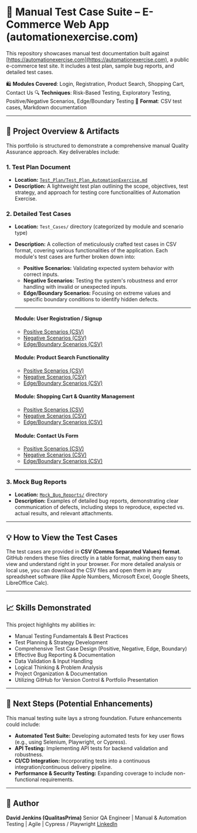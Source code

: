 # 🧪 Manual Test Case Suite – E-Commerce Web App (automationexercise.com)

This repository showcases manual test documentation built against [https://automationexercise.com](https://automationexercise.com), a public e-commerce test site. It includes a test plan, sample bug reports, and detailed test cases.

🛍️ **Modules Covered**: Login, Registration, Product Search, Shopping Cart, Contact Us
🔍 **Techniques**: Risk-Based Testing, Exploratory Testing, Positive/Negative Scenarios, Edge/Boundary Testing
📄 **Format**: CSV test cases, Markdown documentation

---

## 🚀 Project Overview & Artifacts

This portfolio is structured to demonstrate a comprehensive manual Quality Assurance approach. Key deliverables include:

### 1. Test Plan Document
* **Location:** [`Test_Plan/Test_Plan_AutomationExercise.md`](./Test_Plan/Test_Plan_AutomationExercise.md)
* **Description:** A lightweight test plan outlining the scope, objectives, test strategy, and approach for testing core functionalities of Automation Exercise.

### 2. Detailed Test Cases
* **Location:** `Test_Cases/` directory (categorized by module and scenario type)
* **Description:** A collection of meticulously crafted test cases in CSV format, covering various functionalities of the application. Each module's test cases are further broken down into:
    * **Positive Scenarios:** Validating expected system behavior with correct inputs.
    * **Negative Scenarios:** Testing the system's robustness and error handling with invalid or unexpected inputs.
    * **Edge/Boundary Scenarios:** Focusing on extreme values and specific boundary conditions to identify hidden defects.

    ---
    #### Module: User Registration / Signup
    * [Positive Scenarios (CSV)](./Test_Cases/Registration/Test_Cases_Registration_Positive.csv)
    * [Negative Scenarios (CSV)](./Test_Cases/Registration/Test_Cases_Registration_Negative.csv)
    * [Edge/Boundary Scenarios (CSV)](./Test_Cases/Registration/Test_Cases_Registration_Edge_Boundary.csv)

    #### Module: Product Search Functionality
    * [Positive Scenarios (CSV)](./Test_Cases/Product_Search/Test_Cases_Product_Search_Positive.csv)
    * [Negative Scenarios (CSV)](./Test_Cases/Product_Search/Test_Cases_Product_Search_Negative.csv)
    * [Edge/Boundary Scenarios (CSV)](./Test_Cases/Product_Search/Test_Cases_Product_Search_Edge_Boundary.csv)

    #### Module: Shopping Cart & Quantity Management
    * [Positive Scenarios (CSV)](./Test_Cases/Shopping_Cart/Test_Cases_Shopping_Cart_Positive.csv)
    * [Negative Scenarios (CSV)](./Test_Cases/Shopping_Cart/Test_Cases_Shopping_Cart_Negative.csv)
    * [Edge/Boundary Scenarios (CSV)](./Test_Cases/Shopping_Cart/Test_Cases_Shopping_Cart_Edge_Boundary.csv)

    #### Module: Contact Us Form
    * [Positive Scenarios (CSV)](./Test_Cases/Contact_Us/Test_Cases_Contact_Us_Positive.csv)
    * [Negative Scenarios (CSV)](./Test_Cases/Contact_Us/Test_Cases_Contact_Us_Negative.csv)
    * [Edge/Boundary Scenarios (CSV)](./Test_Cases/Contact_Us/Test_Cases_Contact_Us_Edge_Boundary.csv)

    ---

### 3. Mock Bug Reports
* **Location:** [`Mock_Bug_Reports/`](./Mock_Bug_Reports/) directory
* **Description:** Examples of detailed bug reports, demonstrating clear communication of defects, including steps to reproduce, expected vs. actual results, and relevant attachments.

---

## 💡 How to View the Test Cases

The test cases are provided in **CSV (Comma Separated Values) format**. GitHub renders these files directly in a table format, making them easy to view and understand right in your browser. For more detailed analysis or local use, you can download the CSV files and open them in any spreadsheet software (like Apple Numbers, Microsoft Excel, Google Sheets, LibreOffice Calc).

---

## 📈 Skills Demonstrated

This project highlights my abilities in:
* Manual Testing Fundamentals & Best Practices
* Test Planning & Strategy Development
* Comprehensive Test Case Design (Positive, Negative, Edge, Boundary)
* Effective Bug Reporting & Documentation
* Data Validation & Input Handling
* Logical Thinking & Problem Analysis
* Project Organization & Documentation
* Utilizing GitHub for Version Control & Portfolio Presentation

---

## 🎯 Next Steps (Potential Enhancements)

This manual testing suite lays a strong foundation. Future enhancements could include:
* **Automated Test Suite:** Developing automated tests for key user flows (e.g., using Selenium, Playwright, or Cypress).
* **API Testing:** Implementing API tests for backend validation and robustness.
* **CI/CD Integration:** Incorporating tests into a continuous integration/continuous delivery pipeline.
* **Performance & Security Testing:** Expanding coverage to include non-functional requirements.

---

## 👤 Author

**David Jenkins (QualitasPrima)**
Senior QA Engineer | Manual & Automation Testing | Agile | Cypress / Playwright
[LinkedIn](https://linkedin.linkedin.com/in/davidjenkins-qa)
